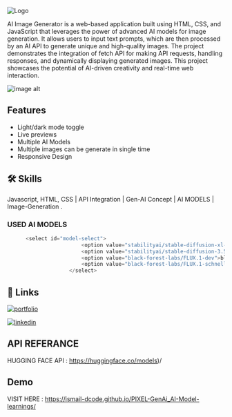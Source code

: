 
![Logo](https://media-hosting.imagekit.io//f29a1fd4fdc2433f/Screenshot%202025-03-16%20002110.png?Expires=1836672733&Key-Pair-Id=K2ZIVPTIP2VGHC&Signature=dVMhWfRfQK2d0fUPvZOJvcrNoeVlPWZdh5u6zE8KFv-mboGueB7ZXt64urD5fexm4qlrhBVDFioVEa8FdtyoPydXXAC9Pw-ffRuyDtBGmLoMExWz0~tdO6VMI3F46rujG1LYFIEXWYu~ssDzmI1ugy3F3K479YvhzCzI6wIKeSLJbGQc1SsgMshfwAogr-Atit69FpbuYznd1O2G82QnpvdzQsoluqMpirVtGde2IJRyy7RTR58QOKhqSBC1Lap~xR3Ty1elu5zCCGOaM5x8HSBkOaMDLeGXyd1Ux--70dRFL0m5-gVowgaGkgUwI2hcYylJsS9ASA-tRRDeNBS8pw__)



AI Image Generator is a web-based application built using HTML, CSS, and JavaScript that leverages the power of advanced AI models for image generation. It allows users to input text prompts, which are then processed by an AI API to generate unique and high-quality images. The project demonstrates the integration of fetch API for making API requests, handling responses, and dynamically displaying generated images. This project showcases the potential of AI-driven creativity and real-time web interaction.

![image alt](https://github.com/Ismail-dcode/PIXEL-GenAi_AI-Model-learnings/blob/main/AI-Image-gen.png?raw=true)


## Features

- Light/dark mode toggle
- Live previews
- Multiple AI Models
- Multiple images can be generate in single time
- Responsive Design



## 🛠 Skills
Javascript, HTML, CSS | API Integration | Gen-AI Concept | AI MODELS | Image-Generation .


### USED AI MODELS

```javascript
      <select id="model-select">
                        <option value="stabilityai/stable-diffusion-xl-base-1.0">Stable Diffusion XL</option>
                        <option value="stabilityai/stable-diffusion-3.5-large">Stable Diffusion 3.5</option>
                        <option value="black-forest-labs/FLUX.1-dev">black-forest-labs/FLUX.1-dev</option>
                        <option value="black-forest-labs/FLUX.1-schnell">black-forest-labs/FLUX.1-schnell</option>
                    </select>
```


## 🔗 Links
[![portfolio](https://img.shields.io/badge/my_portfolio-000?style=for-the-badge&logo=ko-fi&logoColor=white)](https://ismail-shaikh.vercel.app/)

[![linkedin](https://img.shields.io/badge/linkedin-0A66C2?style=for-the-badge&logo=linkedin&logoColor=white)](https://www.linkedin.com/in/ismail-shaikh-19798a335/)



## API REFERANCE

HUGGING FACE API  : 
https://huggingface.co/models)/


## Demo

VISIT HERE : 
https://ismail-dcode.github.io/PIXEL-GenAi_AI-Model-learnings/
